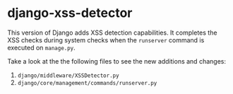 # django-xss-detector
This version of Django adds XSS detection capabilities. It completes the XSS checks during system checks when the `runserver` command is executed on `manage.py`.

Take a look at the the following files to see the new additions and changes:

1. `django/middleware/XSSDetector.py`
2. `django/core/management/commands/runserver.py`
